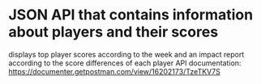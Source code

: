 # JSON API that contains information about players and their scores
displays top player scores according to the week and an impact report according to the score differences of each player
API documentation: https://documenter.getpostman.com/view/16202173/TzeTKV7S

